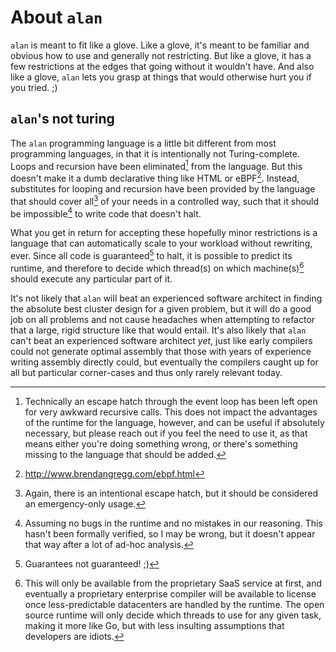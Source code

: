 # About `alan`

`alan` is meant to fit like a glove. Like a glove, it's meant to be familiar and obvious how to use and generally not restricting. But like a glove, it has a few restrictions at the edges that going without it wouldn't have. And also like a glove, `alan` lets you grasp at things that would otherwise hurt you if you tried. ;)

## `alan`'s not turing

The `alan` programming language is a little bit different from most programming languages, in that it is intentionally not Turing-complete. Loops and recursion have been eliminated[^1] from the language. But this doesn't make it a dumb declarative thing like HTML or eBPF[^2]. Instead, substitutes for looping and recursion have been provided by the language that should cover all[^3] of your needs in a controlled way, such that it should be impossible[^4] to write code that doesn't halt.

[^1]: Technically an escape hatch through the event loop has been left open for very awkward recursive calls. This does not impact the advantages of the runtime for the language, however, and can be useful if absolutely necessary, but please reach out if you feel the need to use it, as that means either you're doing something wrong, or there's something missing to the language that should be added.
[^2]: http://www.brendangregg.com/ebpf.html
[^3]: Again, there is an intentional escape hatch, but it should be considered an emergency-only usage.
[^4]: Assuming no bugs in the runtime and no mistakes in our reasoning. This hasn't been formally verified, so I may be wrong, but it doesn't appear that way after a lot of ad-hoc analysis.

What you get in return for accepting these hopefully minor restrictions is a language that can automatically scale to your workload without rewriting, ever. Since all code is guaranteed[^5] to halt, it is possible to predict its runtime, and therefore to decide which thread(s) on which machine(s)[^6] should execute any particular part of it.

[^5]: Guarantees not guaranteed! ;)
[^6]: This will only be available from the proprietary SaaS service at first, and eventually a proprietary enterprise compiler will be available to license once less-predictable datacenters are handled by the runtime. The open source runtime will only decide which threads to use for any given task, making it more like Go, but with less insulting assumptions that developers are idiots.

It's not likely that `alan` will beat an experienced software architect in finding the absolute best cluster design for a given problem, but it will do a good job on all problems and not cause headaches when attempting to refactor that a large, rigid structure like that would entail. It's also likely that `alan` can't beat an experienced software architect *yet*, just like early compilers could not generate optimal assembly that those with years of experience writing assembly directly could, but eventually the compilers caught up for all but particular corner-cases and thus only rarely relevant today.

